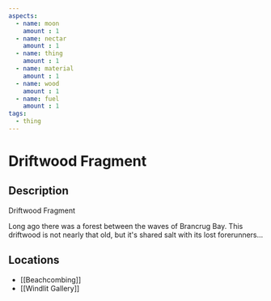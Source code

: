 ```yaml
---
aspects: 
  - name: moon
    amount : 1
  - name: nectar
    amount : 1
  - name: thing
    amount : 1
  - name: material
    amount : 1
  - name: wood
    amount : 1
  - name: fuel
    amount : 1
tags:
  - thing
---
```


# Driftwood Fragment

## Description
Driftwood Fragment

Long ago there was a forest between the waves of Brancrug Bay. This driftwood is not nearly that old, but it's shared salt with its lost forerunners…
## Locations
- [[Beachcombing]]
- [[Windlit Gallery]]